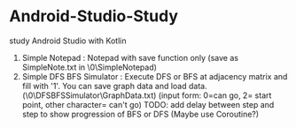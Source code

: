 # Android-Studio-Study
study Android Studio with Kotlin

1. Simple Notepad : Notepad with save function only (save as SimpleNote.txt in \0\SimpleNotepad)
2. Simple DFS BFS Simulator : Execute DFS or BFS at adjacency matrix and fill with '1'.  You can save graph data and load data.(\0\DFSBFSSimulator\GraphData.txt)  (input form: 0=can go, 2= start point, other character= can't go)  TODO: add delay between step and step to show progression of BFS or DFS  (Maybe use Coroutine?)  
